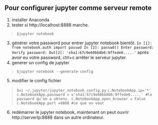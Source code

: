 ## Pour configurer jupyter comme serveur remote
1. installer Anaconda
2. tester si http://localhost:8888 marche.
> `$jupyter notebook`
3. générer votre password pour entrer jupyter notebook bientôt.
`In [1]: from notebook.auth import passwd
In [2]: passwd()
Enter password:
Verify password:
Out[2]: 'sha1:67c9e60bb8b6:9ffede0.....'`
après avoir eu votre password, ctrl+c arrêter le serveur jupyter.
4. generer un config de jupyter
> `$jupyter notebook --generate-config`
5. modifier le config fichier
> `$vi ~/.jupyter/jupyter_notebook_config.py`
> `c.NotebookApp.ip='*'
c.NotebookApp.password = u'sha1:67c9e60bb8b6:9ffede0.....' #le password qu'on a obtenu.
c.NotebookApp.open_browser = False
c.NotebookApp.port =8888 #ce que on veut `
6. redémarrer le jupyter notebook, maintenant on peut ouvrir http://serverIp:8888 dans un autre ordinateur.